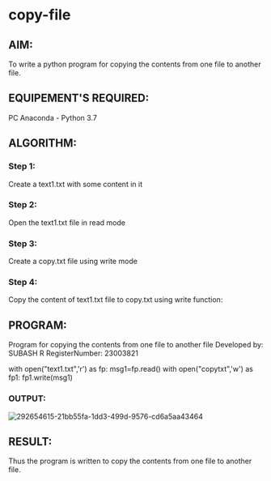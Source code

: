 # copy-file
## AIM:
To write a python program for copying the contents from one file to another file.
## EQUIPEMENT'S REQUIRED: 
PC
Anaconda - Python 3.7
## ALGORITHM: 
### Step 1:
Create a text1.txt with some content in it
### Step 2: 
 Open the text1.txt file in read mode
### Step 3: 
Create a copy.txt file using write mode
### Step 4:  
Copy the content of text1.txt file to copy.txt using write function:
## PROGRAM:
Program for copying the contents from one file to another file
Developed by: SUBASH R
RegisterNumber: 23003821

with open("text1.txt",'r') as fp:
    msg1=fp.read()
with open("copytxt",'w') as fp1:
    fp1.write(msg1)
### OUTPUT:
![292654615-21bb55fa-1dd3-499d-9576-cd6a5aa43464](https://github.com/AkilaMohan/copy-file/assets/147139828/97dee65e-c3e4-440a-839f-0613278296a0)



## RESULT:
Thus the program is written to copy the contents from one file to another file.
